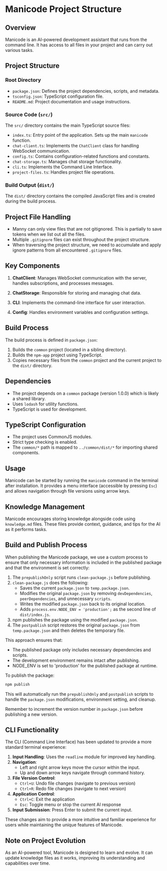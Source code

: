 
# Manicode Project Structure

## Overview

Manicode is an AI-powered development assistant that runs from the command line. It has access to all files in your project and can carry out various tasks.

## Project Structure

### Root Directory

- `package.json`: Defines the project dependencies, scripts, and metadata.
- `tsconfig.json`: TypeScript configuration file.
- `README.md`: Project documentation and usage instructions.

### Source Code (`src/`)

The `src/` directory contains the main TypeScript source files:

- `index.ts`: Entry point of the application. Sets up the main `manicode` function.
- `chat-client.ts`: Implements the `ChatClient` class for handling WebSocket communication.
- `config.ts`: Contains configuration-related functions and constants.
- `chat-storage.ts`: Manages chat storage functionality.
- `cli.ts`: Implements the Command Line Interface.
- `project-files.ts`: Handles project file operations.

### Build Output (`dist/`)

The `dist/` directory contains the compiled JavaScript files and is created during the build process.

## Project File Handling

- Manny can only view files that are not gitignored. This is partially to save tokens when we list out all the files.
- Multiple `.gitignore` files can exist throughout the project structure.
- When traversing the project structure, we need to accumulate and apply ignore patterns from all encountered `.gitignore` files.

## Key Components

1. **ChatClient**: Manages WebSocket communication with the server, handles subscriptions, and processes messages.

2. **ChatStorage**: Responsible for storing and managing chat data.

3. **CLI**: Implements the command-line interface for user interaction.

4. **Config**: Handles environment variables and configuration settings.

## Build Process

The build process is defined in `package.json`:

1. Builds the `common` project (located in a sibling directory).
2. Builds the `npm-app` project using TypeScript.
3. Copies necessary files from the `common` project and the current project to the `dist/` directory.

## Dependencies

- The project depends on a `common` package (version 1.0.0) which is likely a shared library.
- Uses `lodash` for utility functions.
- TypeScript is used for development.

## TypeScript Configuration

- The project uses CommonJS modules.
- Strict type checking is enabled.
- The `common/*` path is mapped to `../common/dist/*` for importing shared components.

## Usage

Manicode can be started by running the `manicode` command in the terminal after installation. It provides a menu interface (accessible by pressing `Esc`) and allows navigation through file versions using arrow keys.

## Knowledge Management

Manicode encourages storing knowledge alongside code using `knowledge.md` files. These files provide context, guidance, and tips for the AI as it performs tasks.

## Build and Publish Process

When publishing the Manicode package, we use a custom process to ensure that only necessary information is included in the published package and that the environment is set correctly:

1. The `prepublishOnly` script runs `clean-package.js` before publishing.
2. `clean-package.js` does the following:
   - Saves the current `package.json` to `temp.package.json`.
   - Modifies the original `package.json` by removing `devDependencies`, `peerDependencies`, and unnecessary `scripts`.
   - Writes the modified `package.json` back to its original location.
   - Adds `process.env.NODE_ENV = 'production';` as the second line of `dist/index.js`.
3. npm publishes the package using the modified `package.json`.
4. The `postpublish` script restores the original `package.json` from `temp.package.json` and then deletes the temporary file.

This approach ensures that:
- The published package only includes necessary dependencies and scripts.
- The development environment remains intact after publishing.
- NODE_ENV is set to 'production' for the published package at runtime.

To publish the package:

```bash
npm publish
```

This will automatically run the `prepublishOnly` and `postpublish` scripts to handle the `package.json` modifications, environment setting, and cleanup.

Remember to increment the version number in `package.json` before publishing a new version.

## CLI Functionality

The CLI (Command Line Interface) has been updated to provide a more standard terminal experience:

1. **Input Handling**: Uses the `readline` module for improved key handling.
2. **Navigation**:
   - Left and right arrow keys move the cursor within the input.
   - Up and down arrow keys navigate through command history.
3. **File Version Control**:
   - `Ctrl+U`: Undo file changes (navigate to previous version)
   - `Ctrl+R`: Redo file changes (navigate to next version)
4. **Application Control**:
   - `Ctrl+C`: Exit the application
   - `Esc`: Toggle menu or stop the current AI response
5. **Input Submission**: Press Enter to submit the current input.

These changes aim to provide a more intuitive and familiar experience for users while maintaining the unique features of Manicode.

## Note on Project Evolution

As an AI-powered tool, Manicode is designed to learn and evolve. It can update knowledge files as it works, improving its understanding and capabilities over time.
